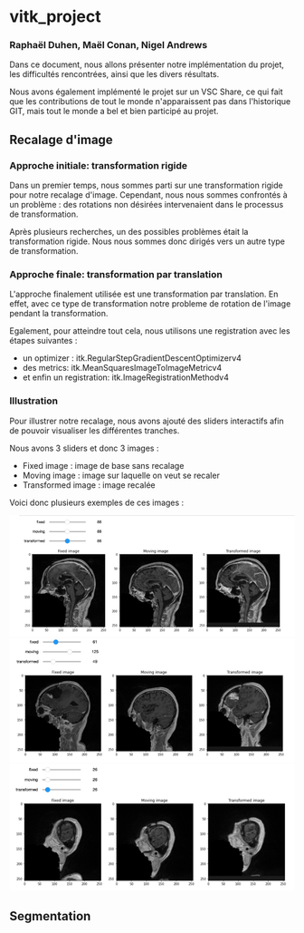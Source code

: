 # vitk_project

### Raphaël Duhen, Maël Conan, Nigel Andrews

Dans ce document, nous allons présenter notre implémentation du projet, les difficultés rencontrées, ainsi que les divers résultats.

Nous avons également implémenté le projet sur un VSC Share, ce qui fait que les contributions de tout le monde n'apparaissent pas dans l'historique GIT, mais tout le monde a bel et bien participé au projet.

## Recalage d'image

### Approche initiale: transformation rigide

Dans un premier temps, nous sommes parti sur une transformation rigide pour notre recalage d'image.
Cependant, nous nous sommes confrontés à un problème : des rotations non désirées intervenaient dans le processus de transformation.

Après plusieurs recherches, un des possibles problèmes était la transformation rigide. Nous nous sommes donc dirigés vers un autre type de transformation.

### Approche finale: transformation par translation

L'approche finalement utilisée est une transformation par translation. En effet, avec ce type de transformation notre probleme de rotation de l'image pendant la transformation.

Egalement, pour atteindre tout cela, nous utilisons une registration avec les étapes suivantes :
- un optimizer : itk.RegularStepGradientDescentOptimizerv4
- des metrics: itk.MeanSquaresImageToImageMetricv4
- et enfin un registration: itk.ImageRegistrationMethodv4

### Illustration

Pour illustrer notre recalage, nous avons ajouté des sliders interactifs afin de pouvoir visualiser les différentes tranches.

Nous avons 3 sliders et donc 3 images :
- Fixed image : image de base sans recalage
- Moving image : image sur laquelle on veut se recaler
- Transformed image : image recalée

Voici donc plusieurs exemples de ces images :

![](md_images/recalage_88.png)
![](md_images/recalage_2.png)
![](md_images/recalage_36.png)

## Segmentation